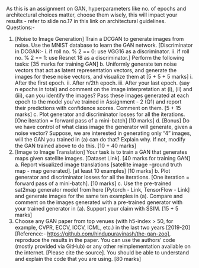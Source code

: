 As this is an assignment on GAN, hyperparameters like no. of epochs and architectural choices matter, choose them wisely, this will impact your results - refer to slide no.17 in this link on architectural guidelines. 
Questions:- 
1. [Noise to Image Generation] 
Train a DCGAN to generate images from noise. Use the MNIST database to learn the GAN network. 
[Discriminator in DCGAN:- 
i. if roll no. % 2 == 0: use VGG16 as a discriminator. 
ii. if roll no. % 2 == 1: use Resnet 18 as a discriminator.] 
Perform the following tasks: [35 marks for training GAN] 
b. Uniformly generate ten noise vectors that act as latent representation vectors, and generate the images for these noise vectors, and visualize them at [5 + 5 + 5 marks] 
i. After the first epoch. 
ii. After n/2th epoch.
iii. After your last epoch. (say n epochs in total) 
and comment on the image interpretation at (i), (ii) and (iii), can you identify the images? Pass these images generated at each epoch to the model you’ve trained in Assignment - 2 (Q1) and report their predictions with confidence scores. Comment on them. [5 + 15 marks] 
c. Plot generator and discriminator losses for all the iterations. [One iteration = forward pass of a mini-batch] [10 marks] 
d. [Bonus] Do we have control of what class image the generator will generate, given a noise vector? Suppose, we are interested in generating only “4” images, will the GAN you trained in (a) can do that? Explain why. If not, modify the GAN trained above to do this. [10 + 40 marks] 
2. [Image to Image Translation] 
Your task is to train a GAN that generates maps given satellite images. [Dataset Link]. [40 marks for training GAN] 
a. Report visualized image translations [satellite image -ground truth map - map generated]. [at least 10 examples] [10 marks] 
b. Plot generator and discriminator losses for all the iterations. [One iteration = forward pass of a mini-batch]. [10 marks] 
c. Use the pre-trained sat2map generator model from here [Pytorch - Link, TensorFlow - Link] and generate images for the same ten examples in (a). Compare and comment on the images generated with a pre-trained generator with your trained generator in (a). Support your claim with SSIM. [15 + 5 marks] 
3. Choose any GAN paper from top venues (with h5-index > 50, for example, CVPR, ECCV, ICCV, ICML, etc.) in the last two years [2019-20] [Reference:- https://github.com/hindupuravinash/the-gan-zoo], reproduce the results in the paper. You can use the authors’ code (mostly provided via GitHub) or any other reimplementation available on the internet. [Please cite the source]. You should be able to understand and explain the code that you are using. [80 marks]
